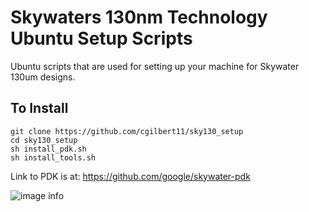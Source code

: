 # Skywaters 130nm Technology Ubuntu Setup Scripts

Ubuntu scripts that are used for setting up your machine for Skywater 130um designs.

## To Install
  ```
git clone https://github.com/cgilbert11/sky130_setup
cd sky130_setup
sh install_pdk.sh
sh install_tools.sh
```
Link to PDK is at: https://github.com/google/skywater-pdk

![image info](./logo.svg)



